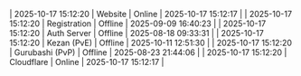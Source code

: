 | 2025-10-17 15:12:20 | Website | Online | 2025-10-17 15:12:17 |
| 2025-10-17 15:12:20 | Registration | Offline | 2025-09-09 16:40:23 |
| 2025-10-17 15:12:20 | Auth Server | Offline | 2025-08-18 09:33:31 |
| 2025-10-17 15:12:20 | Kezan (PvE) | Offline | 2025-10-11 12:51:30 |
| 2025-10-17 15:12:20 | Gurubashi (PvP) | Offline | 2025-08-23 21:44:06 |
| 2025-10-17 15:12:20 | Cloudflare | Online | 2025-10-17 15:12:17 |
